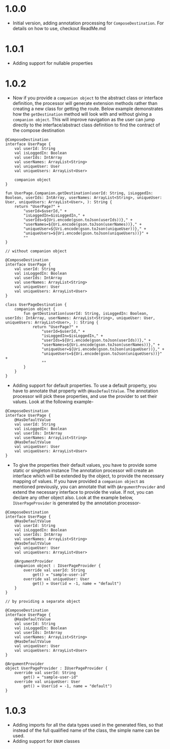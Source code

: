 # 1.0.0
* Initial version, adding annotation processing for `ComposeDestination`. For details on how to use, checkout ReadMe.md

# 1.0.1
* Adding support for nullable properties

# 1.0.2
* Now if you provide a `companion object` to the abstract class or interface definition, the processor will generate extension methods rather than creating a new class for getting the route. Below example demonstrates how the `getDestination` method will look with and without giving a `companion object`. This will improve navigation as the user can jump directly to the interface/abstract class definition to find the contract of the compose destination
```
@ComposeDestination
interface UserPage {
    val userId: String
    val isLoggedIn: Boolean
    val userIds: IntArray
    val userNames: ArrayList<String>
    val uniqueUser: User
    val uniqueUsers: ArrayList<User>

    companion object
}

fun UserPage.Companion.getDestination(userId: String, isLoggedIn: Boolean, userIds: IntArray, userNames: ArrayList<String>, uniqueUser: User, uniqueUsers: ArrayList<User>, ): String {
    return "UserPage?" + 
        "userId=$userId," + 
        "isLoggedIn=$isLoggedIn," + 
        "userIds=${Uri.encode(gson.toJson(userIds))}," + 
        "userNames=${Uri.encode(gson.toJson(userNames))}," + 
        "uniqueUser=${Uri.encode(gson.toJson(uniqueUser))}," + 
        "uniqueUsers=${Uri.encode(gson.toJson(uniqueUsers))}" + 
        ""
}

// without companion object

@ComposeDestination
interface UserPage {
    val userId: String
    val isLoggedIn: Boolean
    val userIds: IntArray
    val userNames: ArrayList<String>
    val uniqueUser: User
    val uniqueUsers: ArrayList<User>
}

class UserPageDestination {
    companion object {
        fun getDestination(userId: String, isLoggedIn: Boolean, userIds: IntArray, userNames: ArrayList<String>, uniqueUser: User, uniqueUsers: ArrayList<User>, ): String {
            return "UserPage?" + 
                "userId=$userId," + 
                "isLoggedIn=$isLoggedIn," + 
                "userIds=${Uri.encode(gson.toJson(userIds))}," + 
                "userNames=${Uri.encode(gson.toJson(userNames))}," + 
                "uniqueUser=${Uri.encode(gson.toJson(uniqueUser))}," + 
                "uniqueUsers=${Uri.encode(gson.toJson(uniqueUsers))}" + 
                ""
        }
    }
}
```
* Adding support for default properties. To use a default property, you have to annotate that property with `@HasDefaultValue`. The annotation processor will pick these properties, and use the provider to set their values. Look at the following example-
```
@ComposeDestination
interface UserPage {
    @HasDefaultValue
    val userId: String
    val isLoggedIn: Boolean
    val userIds: IntArray
    val userNames: ArrayList<String>
    @HasDefaultValue
    val uniqueUser: User
    val uniqueUsers: ArrayList<User>
}
```
* To give the properties their default values, you have to provide some static or singleton instance The annotation processor will create an interface which will be extended by the object, to provide the necessary mapping of values. If you have provided a `companion object` as mentioned previously, you can annotate that with `@ArgumentProvider` and extend the necessary interface to provide the value. If not, you can declare any other object also. Look at the example below, `IUserPageProvider` is generated by the annotation processor-
```
@ComposeDestination
interface UserPage {
    @HasDefaultValue
    val userId: String
    val isLoggedIn: Boolean
    val userIds: IntArray
    val userNames: ArrayList<String>
    @HasDefaultValue
    val uniqueUser: User
    val uniqueUsers: ArrayList<User>

    @ArgumentProvider
    companion object : IUserPageProvider {
        override val userId: String
            get() = "sample-user-id"
        override val uniqueUser: User
            get() = User(id = -1, name = "default")
    }
}

// by providing a separate object

@ComposeDestination
interface UserPage {
    @HasDefaultValue
    val userId: String
    val isLoggedIn: Boolean
    val userIds: IntArray
    val userNames: ArrayList<String>
    @HasDefaultValue
    val uniqueUser: User
    val uniqueUsers: ArrayList<User>
}

@ArgumentProvider
object UserPageProvider : IUserPageProvider {
    override val userId: String
        get() = "sample-user-id"
    override val uniqueUser: User
        get() = User(id = -1, name = "default")
}
```

# 1.0.3
* Adding imports for all the data types used in the generated files, so that instead of the full qualified name of the class, the simple name can be used.
* Adding support for `ENUM` classes

